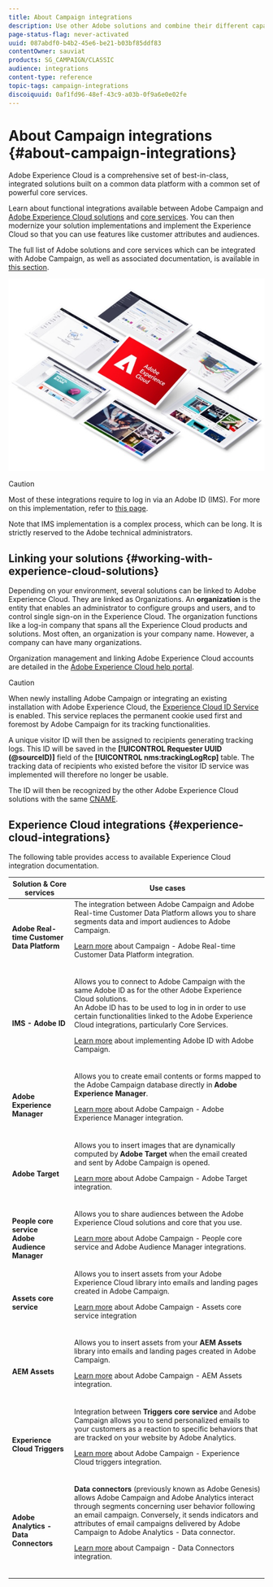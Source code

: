 ```yaml
---
title: About Campaign integrations
description: Use other Adobe solutions and combine their different capabilities with Campaign.
page-status-flag: never-activated
uuid: 087abdf0-b4b2-45e6-be21-b03bf85ddf83
contentOwner: sauviat
products: SG_CAMPAIGN/CLASSIC
audience: integrations
content-type: reference
topic-tags: campaign-integrations
discoiquuid: 0af1fd96-48ef-43c9-a03b-0f9a6e0e02fe
---
```


# About Campaign integrations {#about-campaign-integrations}

Adobe Experience Cloud is a comprehensive set of best-in-class, integrated solutions built on a common data platform with a common set of powerful core services.

Learn about functional integrations available between Adobe Campaign and [Adobe Experience Cloud solutions](https://docs.adobe.com/content/help/en/core-services/interface/marketing-cloud-integrations.html) and [core services](https://docs.adobe.com/content/help/en/core-services/interface/about-core-services/core-services.html). You can then modernize your solution implementations and implement the Experience Cloud so that you can use features like customer attributes and audiences.

The full list of Adobe solutions and core services which can be integrated with Adobe Campaign, as well as associated documentation, is available in [this section](#experience-cloud-integrations).

   ![](assets/ExCloud-solutions.png)


>[!CAUTION]
>
>Most of these integrations require to log in via an Adobe ID (IMS). For more on this implementation, refer to [this page](../../integrations/using/about-adobe-id.md).
>
>Note that IMS implementation is a complex process, which can be long. It is strictly reserved to the Adobe technical administrators.

## Linking your solutions {#working-with-experience-cloud-solutions}

Depending on your environment, several solutions can be linked to Adobe Experience Cloud. They are linked as Organizations. An **organization** is the entity that enables an administrator to configure groups and users, and to control single sign-on in the Experience Cloud. The organization functions like a log-in company that spans all the Experience Cloud products and solutions. Most often, an organization is your company name. However, a company can have many organizations.

Organization management and linking Adobe Experience Cloud accounts are detailed in the [Adobe Experience Cloud help portal](https://docs.adobe.com/content/help/en/core-services/interface/manage-users-and-products/organizations.html).

>[!CAUTION]
>
>When newly installing Adobe Campaign or integrating an existing installation with Adobe Experience Cloud, the [Experience Cloud ID Service](https://docs.adobe.com/content/help/en/id-service/using/home.html) is enabled. This service replaces the permanent cookie used first and foremost by Adobe Campaign for its tracking functionalities.
>
>A unique visitor ID will then be assigned to recipients generating tracking logs. This ID will be saved in the **[!UICONTROL Requester UUID (@sourceID)]** field of the **[!UICONTROL nms:trackingLogRcp]** table. The tracking data of recipients who existed before the visitor ID service was implemented will therefore no longer be usable.
>
>The ID will then be recognized by the other Adobe Experience Cloud solutions with the same [CNAME](https://docs.adobe.com/content/help/en/id-service/using/reference/analytics-reference/cname.html).

## Experience Cloud integrations {#experience-cloud-integrations}

The following table provides access to available Experience Cloud integration documentation.

<table> 
 <thead> 
  <tr> 
   <th> Solution &amp; Core services<br /> </th> 
   <th> Use cases<br /> </th> 
  </tr> 
 </thead> 
 <tbody> 
  <tr> 
   <td> <strong>Adobe Real-time Customer Data Platform</strong><br /> </td> 
   <td> The integration between Adobe Campaign and Adobe Real-time Customer Data Platform allows you to share segments data and import audiences to Adobe Campaign.<br /> <p><a href="https://docs.adobe.com/content/help/en/experience-platform/rtcdp/destinations/destinations-cat/adobe-destinations/adobe-campaign-destination.html">Learn more</a> about Campaign - Adobe Real-time Customer Data Platform integration.</p><br /> </td> 
  </tr> 
  <tr> 
   <td> <strong>IMS - Adobe ID</strong><br /> </td> 
   <td> Allows you to connect to Adobe Campaign with the same Adobe ID as for the other Adobe Experience Cloud solutions.<br /> An Adobe ID has to be used to log in in order to use certain functionalities linked to the Adobe Experience Cloud integrations, particularly Core Services.<br /> <p><a href="../../integrations/using/about-adobe-id.md">Learn more</a> about implementing Adobe ID with Adobe Campaign.</p><br /> </td> 
  </tr> 
  <tr> 
   <td> <strong>Adobe Experience Manager</strong><br /> </td> 
   <td> Allows you to create email contents or forms mapped to the Adobe Campaign database directly in <strong>Adobe Experience Manager</strong>.<br /> <p><a href="../../integrations/using/about-adobe-experience-manager.md">Learn more</a> about Adobe Campaign - Adobe Experience Manager integration.</p><br /> </td> 
  </tr> 
  <tr> 
   <td> <strong>Adobe Target</strong><br /> </td> 
   <td> Allows you to insert images that are dynamically computed by <strong>Adobe Target</strong> when the email created and sent by Adobe Campaign is opened.<br /> <p><a href="../../integrations/using/integrating-with-adobe-target.md">Learn more</a> about Adobe Campaign - Adobe Target integration.</p><br /> </td> 
  </tr> 
  <tr> 
   <td> <strong>People core service</strong><br /> <strong>Adobe Audience Manager</strong><br /> </td> 
   <td> Allows you to share audiences between the Adobe Experience Cloud solutions and core that you use.<br /> <p><a href="../../integrations/using/sharing-audiences-with-adobe-experience-cloud.md">Learn more</a> about Adobe Campaign - People core service and Adobe Audience Manager integrations.</p><br /> </td> 
  </tr> 
  <tr> 
   <td> <strong>Assets core service</strong><br /> </td> 
   <td> Allows you to insert assets from your Adobe Experience Cloud library into emails and landing pages created in Adobe Campaign.<br /> <p><a href="../../integrations/using/configuring-access-to-assets.md#integrating-with-experience-cloud-assets">Learn more</a> about Adobe Campaign - Assets core service integration</p><br /> </td> 
  </tr> 
  <tr> 
   <td> <strong>AEM Assets</strong><br /> </td> 
   <td> Allows you to insert assets from your <strong>AEM Assets</strong> library into emails and landing pages created in Adobe Campaign.<br /> <p><a href="../../integrations/using/configuring-access-to-assets.md#integrating-with-aem-assets">Learn more</a> about Adobe Campaign - AEM Assets integration.</p><br /> </td> 
  </tr> 
  <tr> 
   <td> <strong>Experience Cloud Triggers</strong><br /> </td> 
   <td> Integration between <strong>Triggers core service</strong> and Adobe Campaign allows you to send personalized emails to your customers as a reaction to specific behaviors that are tracked on your website by Adobe Analytics.<br /> <p><a href="https://helpx.adobe.com/campaign/kb/triggers-and-campaign.html">Learn more</a> about Adobe Campaign - Experience Cloud triggers integration.</p><br /> </td> 
  </tr> 
  <tr> 
   <td> <strong>Adobe Analytics - Data Connectors</strong><br /> </td> 
   <td> <strong>Data connectors</strong> (previously known as Adobe Genesis) allows Adobe Campaign and Adobe Analytics interact through segments concerning user behavior following an email campaign. Conversely, it sends indicators and attributes of email campaigns delivered by Adobe Campaign to Adobe Analytics - Data connector.<br /> <p><a href="../../platform/using/adobe-analytics-data-connector.md">Learn more</a> about Campaign - Data Connectors integration.</p><br /> </td> 
  </tr> 
 </tbody> 
</table>

